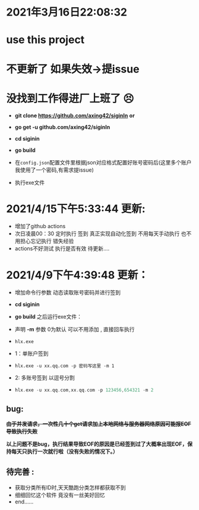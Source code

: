 # 2021年3月16日22:08:32
# use this project
# 不更新了 如果失效->提issue
# 没找到工作得进厂上班了 😣
* **git clone https://github.com/axing42/siginIn** **or**
* **go get -u github.com/axing42/siginIn**
* **cd siginin**

* **go build**
* 在`config.json`配置文件里根据json对应格式配置好账号密码后(这里多个账户我使用了一个密码,有需求提issue)
* 执行exe文件

# 2021/4/15下午5:33:44 更新:
* 增加了github actions
* 次日凌晨00：30 定时执行 签到 真正实现自动化签到 不用每天手动执行 也不用担心忘记执行 错失经验
* actions不好测试 执行是否有效 待更新....

# 2021/4/9下午4:39:48 更新：
* 增加命令行参数 动态读取账号密码并进行签到
* **cd siginin**

* **go build** 之后运行exe文件：

* 声明 **-m** 参数 0为默认 可以不用添加 , 直接回车执行

* `hlx.exe`

* 1：单账户签到

* `hlx.exe -u xx.qq.com -p 密码写这里 -m 1`

* 2: 多账号签到 以逗号分割

* ```go
  hlx.exe -u xx.qq.com,xx.qq.com -p 123456,654321 -m 2
  ```
## bug:
~~**由于并发请求，一次性几十个get请求加上本地网络与服务器网络原因可能报EOF导致执行失败**~~

**以上问题不是bug，执行结果导致EOF的原因是已经签到过了大概率出现EOF，保持每天只执行一次就行啦（没有失败的情况下。）**

## 待完善 :

* 获取分类所有ID时,天天酷跑分类怎样都获取不到
* 细细回忆这个软件 竟没有一丝美好回忆
* end......
